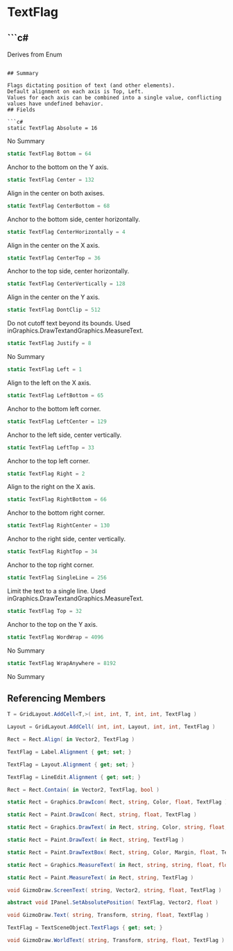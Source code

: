 # TextFlag

## ```c#
Derives from Enum
```

## Summary

Flags dictating position of text (and other elements).
Default alignment on each axis is Top, Left.
Values for each axis can be combined into a single value, conflicting values have undefined behavior.
## Fields

```c#
static TextFlag Absolute = 16
```
No Summary
```c#
static TextFlag Bottom = 64
```
Anchor to the bottom on the Y axis.
```c#
static TextFlag Center = 132
```
Align in the center on both axises.
```c#
static TextFlag CenterBottom = 68
```
Anchor to the bottom side, center horizontally.
```c#
static TextFlag CenterHorizontally = 4
```
Align in the center on the X axis.
```c#
static TextFlag CenterTop = 36
```
Anchor to the top side, center horizontally.
```c#
static TextFlag CenterVertically = 128
```
Align in the center on the Y axis.
```c#
static TextFlag DontClip = 512
```
Do not cutoff text beyond its bounds. Used inGraphics.DrawTextandGraphics.MeasureText.
```c#
static TextFlag Justify = 8
```
No Summary
```c#
static TextFlag Left = 1
```
Align to the left on the X axis.
```c#
static TextFlag LeftBottom = 65
```
Anchor to the bottom left corner.
```c#
static TextFlag LeftCenter = 129
```
Anchor to the left side, center vertically.
```c#
static TextFlag LeftTop = 33
```
Anchor to the top left corner.
```c#
static TextFlag Right = 2
```
Align to the right on the X axis.
```c#
static TextFlag RightBottom = 66
```
Anchor to the bottom right corner.
```c#
static TextFlag RightCenter = 130
```
Anchor to the right side, center vertically.
```c#
static TextFlag RightTop = 34
```
Anchor to the top right corner.
```c#
static TextFlag SingleLine = 256
```
Limit the text to a single line. Used inGraphics.DrawTextandGraphics.MeasureText.
```c#
static TextFlag Top = 32
```
Anchor to the top on the Y axis.
```c#
static TextFlag WordWrap = 4096
```
No Summary
```c#
static TextFlag WrapAnywhere = 8192
```
No Summary
## Referencing Members

```c#
T = GridLayout.AddCell<T,>( int, int, T, int, int, TextFlag ) 
```
```c#
Layout = GridLayout.AddCell( int, int, Layout, int, int, TextFlag ) 
```
```c#
Rect = Rect.Align( in Vector2, TextFlag ) 
```
```c#
TextFlag = Label.Alignment { get; set; } 
```
```c#
TextFlag = Layout.Alignment { get; set; } 
```
```c#
TextFlag = LineEdit.Alignment { get; set; } 
```
```c#
Rect = Rect.Contain( in Vector2, TextFlag, bool ) 
```
```c#
static Rect = Graphics.DrawIcon( Rect, string, Color, float, TextFlag ) 
```
```c#
static Rect = Paint.DrawIcon( Rect, string, float, TextFlag ) 
```
```c#
static Rect = Graphics.DrawText( in Rect, string, Color, string, float, float, TextFlag ) 
```
```c#
static Rect = Paint.DrawText( in Rect, string, TextFlag ) 
```
```c#
static Rect = Paint.DrawTextBox( Rect, string, Color, Margin, float, TextFlag ) 
```
```c#
static Rect = Graphics.MeasureText( in Rect, string, string, float, float, TextFlag ) 
```
```c#
static Rect = Paint.MeasureText( in Rect, string, TextFlag ) 
```
```c#
void GizmoDraw.ScreenText( string, Vector2, string, float, TextFlag ) 
```
```c#
abstract void IPanel.SetAbsolutePosition( TextFlag, Vector2, float ) 
```
```c#
void GizmoDraw.Text( string, Transform, string, float, TextFlag ) 
```
```c#
TextFlag = TextSceneObject.TextFlags { get; set; } 
```
```c#
void GizmoDraw.WorldText( string, Transform, string, float, TextFlag ) 
```
